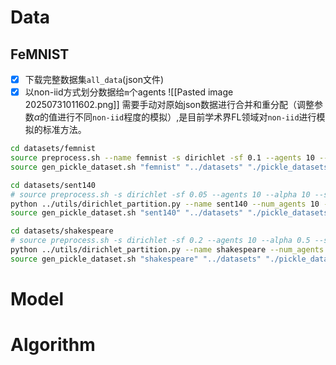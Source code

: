 # Data
## FeMNIST
* [x] 下载完整数据集`all_data`(json文件)
* [x] 以non-iid方式划分数据给`m`个agents
![[Pasted image 20250731011602.png]]
需要手动对原始json数据进行合并和重分配（调整参数$\alpha$的值进行不同`non-iid`程度的模拟）,是目前学术界FL领域对`non-iid`进行模拟的标准方法。
```bash
cd datasets/femnist
source preprocess.sh --name femnist -s dirichlet -sf 0.1 --agents 10 --alpha 0.5 --smplseed 42 -t sample -tf 0.9
source gen_pickle_dataset.sh "femnist" "../datasets" "./pickle_datasets"
```

```bash
cd datasets/sent140
# source preprocess.sh -s dirichlet -sf 0.05 --agents 10 --alpha 10 --smplseed 42
python ../utils/dirichlet_partition.py --name sent140 --num_agents 10 --alpha 10 --fraction 0.2 --train_frac 0.9 --seed 42
source gen_pickle_dataset.sh "sent140" "../datasets" "./pickle_datasets"
```

```bash
cd datasets/shakespeare
# source preprocess.sh -s dirichlet -sf 0.2 --agents 10 --alpha 0.5 --smplseed 42
python ../utils/dirichlet_partition.py --name shakespeare --num_agents 10 --alpha 0.5 --fraction 0.2 --train_frac 0.9 --seed 42
source gen_pickle_dataset.sh "shakespeare" "../datasets" "./pickle_datasets"
```

# Model

# Algorithm
